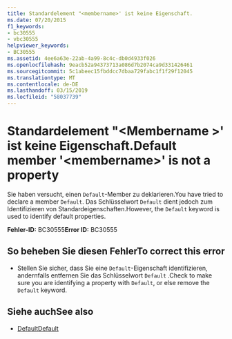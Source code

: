 ```yaml
---
title: Standardelement "<membername>' ist keine Eigenschaft.
ms.date: 07/20/2015
f1_keywords:
- bc30555
- vbc30555
helpviewer_keywords:
- BC30555
ms.assetid: 4ee6a63e-22ab-4a99-8c4c-db0d4933f026
ms.openlocfilehash: 9eacb52a94373713a086d7b2074ca9d331426461
ms.sourcegitcommit: 5c1abeec15fbddcc7dbaa729fabc1f1f29f12045
ms.translationtype: MT
ms.contentlocale: de-DE
ms.lasthandoff: 03/15/2019
ms.locfileid: "58037739"
---
```

# <a name="default-member-membername-is-not-a-property"></a><span data-ttu-id="02c5b-102">Standardelement "\<Membername >' ist keine Eigenschaft.</span><span class="sxs-lookup"><span data-stu-id="02c5b-102">Default member '\<membername>' is not a property</span></span>
<span data-ttu-id="02c5b-103">Sie haben versucht, einen `Default`-Member zu deklarieren.</span><span class="sxs-lookup"><span data-stu-id="02c5b-103">You have tried to declare a member `Default`.</span></span> <span data-ttu-id="02c5b-104">Das Schlüsselwort `Default` dient jedoch zum Identifizieren von Standardeigenschaften.</span><span class="sxs-lookup"><span data-stu-id="02c5b-104">However, the `Default` keyword is used to identify default properties.</span></span>  
  
 <span data-ttu-id="02c5b-105">**Fehler-ID:** BC30555</span><span class="sxs-lookup"><span data-stu-id="02c5b-105">**Error ID:** BC30555</span></span>  
  
## <a name="to-correct-this-error"></a><span data-ttu-id="02c5b-106">So beheben Sie diesen Fehler</span><span class="sxs-lookup"><span data-stu-id="02c5b-106">To correct this error</span></span>  
  
-   <span data-ttu-id="02c5b-107">Stellen Sie sicher, dass Sie eine `Default`-Eigenschaft identifizieren, andernfalls entfernen Sie das Schlüsselwort `Default` .</span><span class="sxs-lookup"><span data-stu-id="02c5b-107">Check to make sure you are identifying a property with `Default`, or else remove the `Default` keyword.</span></span>  
  
## <a name="see-also"></a><span data-ttu-id="02c5b-108">Siehe auch</span><span class="sxs-lookup"><span data-stu-id="02c5b-108">See also</span></span>

- [<span data-ttu-id="02c5b-109">Default</span><span class="sxs-lookup"><span data-stu-id="02c5b-109">Default</span></span>](../../visual-basic/language-reference/modifiers/default.md)
